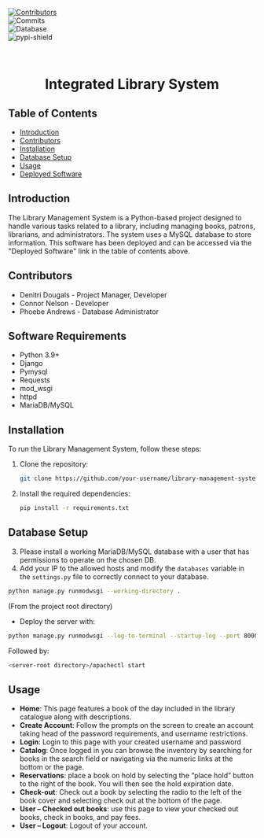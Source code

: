  
<!-- PROJECT SHIELDS -->  
[![Contributors][contributors-shield]][contributors-url]  
![Commits][commit-shield]  
![Database]  
![pypi-shield]  



<br />  
<div align="center">  
    <h1 align="center">Integrated Library System 
</div>  
  

<!-- TABLE OF CONTENTS -->

## Table of Contents
- [Introduction](#introduction)
- [Contributors](#contributors)
- [Installation](#installation)
- [Database Setup](#database-setup)
- [Usage](#usage)
- [Deployed Software](https://group7.teacake.dev/)

## Introduction

The Library Management System is a Python-based project designed to handle various tasks related to a library, including managing books, patrons, librarians, and administrators. The system uses a MySQL database to store information. This software has been deployed and can be accessed via the "Deployed Software" link in the table of contents above. 


## Contributors

- Denitri Dougals - Project Manager, Developer
- Connor Nelson - Developer 
- Phoebe Andrews - Database Administrator 

## Software Requirements
- Python 3.9+
- Django
- Pymysql
- Requests
- mod_wsgi
- httpd
- MariaDB/MySQL

## Installation

To run the Library Management System, follow these steps:

1. Clone the repository:

   ```bash
   git clone https://github.com/your-username/library-management-system.git
   ```

2. Install the required dependencies:

   ```bash
   pip install -r requirements.txt
   ```

## Database Setup
3. Please install a working MariaDB/MySQL database with a user that has permissions to operate on the chosen DB.
4. Add your IP to the allowed hosts and modify the `databases` variable in the `settings.py` file to correctly connect to your database.

```bash
python manage.py runmodwsgi --working-directory .
```

(From the project root directory)
- Deploy the server with:

```bash
python manage.py runmodwsgi --log-to-terminal --startup-log --port 8000 --setup-only --server-name <server name or IP> --server-root <an empty directory>
```

Followed by:

```bash
<server-root directory>/apachectl start
```

## Usage

- **Home**: This page features a book of the day included in the library catalogue along with descriptions. 
- **Create Account**: Follow the prompts on the screen to create an account taking head of the password requirements, and username restrictions.
- **Login**: Login to this page with your created username and password
- **Catalog**: Once logged in you can browse the inventory by searching for books in the search field or navigating via the numeric links at the bottom or the page.
- **Reservations**: place a book on hold by selecting the “place hold” button to the right of the book. You will then see the hold expiration date.
- **Check-out**: Check out a book by selecting the radio to the left of the book cover and selecting check out at the bottom of the page.
- **User – Checked out books**: use this page to view your checked out books, check in books, and pay fees.
- **User – Logout**: Logout of your account.

<!-- MARKDOWN LINKS & IMAGES  -->

[contributors-shield]: https://img.shields.io/github/contributors/DSDouglas/Integrated-Library-System
[contributors-url]: https://github.com/DSDouglas/Integrated-Library-System/graphs/contributors
[commit-shield]: https://img.shields.io/github/last-commit/DSDouglas/Integrated-Library-System
[pypi-shield]: https://img.shields.io/badge/python-3.9%2B-purple
[Database]: https://img.shields.io/badge/database-MariaDB-darkblue

```

